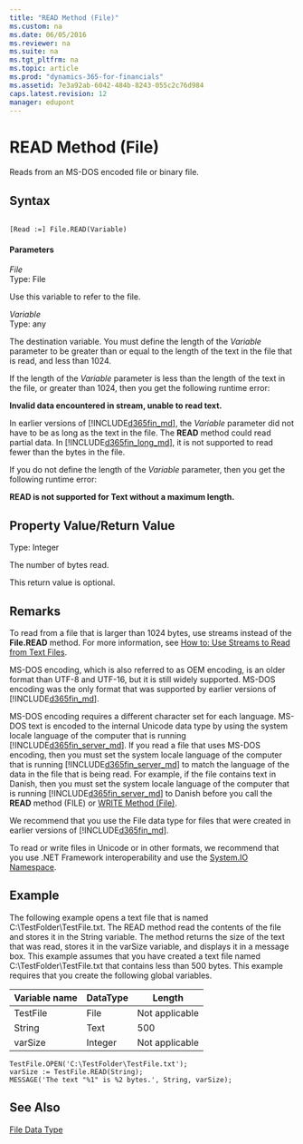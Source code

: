 ```yaml
---
title: "READ Method (File)"
ms.custom: na
ms.date: 06/05/2016
ms.reviewer: na
ms.suite: na
ms.tgt_pltfrm: na
ms.topic: article
ms.prod: "dynamics-365-for-financials"
ms.assetid: 7e3a92ab-6042-484b-8243-055c2c76d984
caps.latest.revision: 12
manager: edupont
---
```

# READ Method (File)
Reads from an MS-DOS encoded file or binary file.  
  
## Syntax  
  
```  
  
[Read :=] File.READ(Variable)  
```  
  
#### Parameters  
 *File*  
 Type: File  
  
 Use this variable to refer to the file.  
  
 *Variable*  
 Type: any  
  
 The destination variable. You must define the length of the *Variable* parameter to be greater than or equal to the length of the text in the file that is read, and less than 1024.  
  
 If the length of the *Variable* parameter is less than the length of the text in the file, or greater than 1024, then you get the following runtime error:  
  
 **Invalid data encountered in stream, unable to read text.**  
  
 In earlier versions of [!INCLUDE[d365fin_md](../includes/d365fin_md.md)], the *Variable* parameter did not have to be as long as the text in the file. The **READ** method could read partial data. In [!INCLUDE[d365fin_long_md](../includes/d365fin_long_md.md)], it is not supported to read fewer than the bytes in the file.  
  
 If you do not define the length of the *Variable* parameter, then you get the following runtime error:  
  
 **READ is not supported for Text without a maximum length.**  
  
## Property Value/Return Value  
 Type: Integer  
  
 The number of bytes read.  
  
 This return value is optional.  
  
## Remarks  
 To read from a file that is larger than 1024 bytes, use streams instead of the **File.READ** method. For more information, see [How to: Use Streams to Read from Text Files](How-to--Use-Streams-to-Read-from-Text-Files.md).  
  
 MS-DOS encoding, which is also referred to as OEM encoding, is an older format than UTF-8 and UTF-16, but it is still widely supported. MS-DOS encoding was the only format that was supported by earlier versions of [!INCLUDE[d365fin_md](../includes/d365fin_md.md)].  
  
 MS-DOS encoding requires a different character set for each language. MS-DOS text is encoded to the internal Unicode data type by using the system locale language of the computer that is running [!INCLUDE[d365fin_server_md](../includes/d365fin_server_md.md)]. If you read a file that uses MS-DOS encoding, then you must set the system locale language of the computer that is running [!INCLUDE[d365fin_server_md](../includes/d365fin_server_md.md)] to match the language of the data in the file that is being read. For example, if the file contains text in Danish, then you must set the system locale language of the computer that is running [!INCLUDE[d365fin_server_md](../includes/d365fin_server_md.md)] to Danish before you call the **READ** method \(FILE\) or [WRITE Method \(File\)](devenv-WRITE-Method-File.md).  
  
 We recommend that you use the File data type for files that were created in earlier versions of [!INCLUDE[d365fin_md](../includes/d365fin_md.md)].  
  
 To read or write files in Unicode or in other formats, we recommend that you use .NET Framework interoperability and use the [System.IO Namespace](http://go.microsoft.com/fwlink/?LinkId=262250).  
  
## Example  
 The following example opens a text file that is named C:\\TestFolder\\TestFile.txt. The READ method read the contents of the file and stores it in the String variable. The method returns the size of the text that was read, stores it in the varSize variable, and displays it in a message box. This example assumes that you have created a text file named C:\\TestFolder\\TestFile.txt that contains less than 500 bytes. This example requires that you create the following global variables.  
  
|Variable name|DataType|Length|  
|-------------------|--------------|------------|  
|TestFile|File|Not applicable|  
|String|Text|500|  
|varSize|Integer|Not applicable|  
  
```  
TestFile.OPEN('C:\TestFolder\TestFile.txt');  
varSize := TestFile.READ(String);  
MESSAGE('The text "%1" is %2 bytes.', String, varSize);  
```  
  
## See Also  
 [File Data Type](File-Data-Type.md)